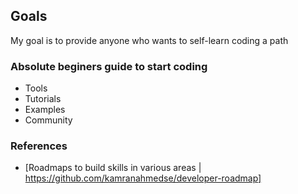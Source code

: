 ## Goals
My goal is to provide anyone who wants to self-learn coding a path

### Absolute beginers guide to start coding
- Tools
- Tutorials
- Examples
- Community

### References
- [Roadmaps to build skills in various areas | https://github.com/kamranahmedse/developer-roadmap]

